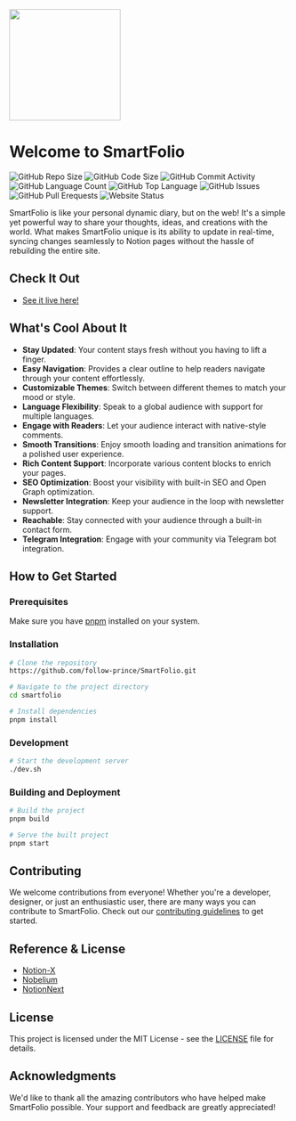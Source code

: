 <img src="https://princey.tech/assets/videos/Hi.gif" width="200px" />

# Welcome to SmartFolio
![GitHub Repo Size](https://img.shields.io/github/repo-size/follow-prince/SmartFolio?color=d62936&label=Repo%20Size&style=flat-square)
![GitHub Code Size](https://img.shields.io/github/languages/code-size/follow-prince/SmartFolio?color=e6a400&label=Code%20Size&style=flat-square)
![GitHub Commit Activity](https://img.shields.io/github/commit-activity/m/follow-prince/SmartFolio?color=138a3d&label=Commit%20Activity&style=flat-square)
![GitHub Language Count](https://img.shields.io/github/languages/count/follow-prince/SmartFolio?color=1f77b4&label=Total%20Languages&style=flat-square)
![GitHub Top Language](https://img.shields.io/github/languages/top/follow-prince/SmartFolio?color=7f0c7f&style=flat-square)
![GitHub Issues](https://img.shields.io/github/issues/follow-prince/SmartFolio?color=098f76&label=GitHub%20Issues&style=flat-square)
![GitHub Pull Erequests](https://img.shields.io/github/issues-pr/follow-prince/SmartFolio?color=2c324f&label=GitHub%20Pull%20Requests&style=flat-square)
![Website Status](https://img.shields.io/website?down_message=Down%20%26%20Offline&label=Website%20Status&up_message=Up%20%26%20Online&url=https%3A%2F%2Felavarasan.me)

SmartFolio is like your personal dynamic diary, but on the web! It's a simple yet powerful way to share your thoughts, ideas, and creations with the world. What makes SmartFolio unique is its ability to update in real-time, syncing changes seamlessly to Notion pages without the hassle of rebuilding the entire site.


## Check It Out

- [See it live here!](https://elavarasan.me)

## What's Cool About It

- **Stay Updated**: Your content stays fresh without you having to lift a finger.
- **Easy Navigation**: Provides a clear outline to help readers navigate through your content effortlessly.
- **Customizable Themes**: Switch between different themes to match your mood or style.
- **Language Flexibility**: Speak to a global audience with support for multiple languages.
- **Engage with Readers**: Let your audience interact with native-style comments.
- **Smooth Transitions**: Enjoy smooth loading and transition animations for a polished user experience.
- **Rich Content Support**: Incorporate various content blocks to enrich your pages.
- **SEO Optimization**: Boost your visibility with built-in SEO and Open Graph optimization.
- **Newsletter Integration**: Keep your audience in the loop with newsletter support.
- **Reachable**: Stay connected with your audience through a built-in contact form.
- **Telegram Integration**: Engage with your community via Telegram bot integration.

## How to Get Started

### Prerequisites

Make sure you have [pnpm](https://pnpm.io/) installed on your system.

### Installation

```bash
# Clone the repository
https://github.com/follow-prince/SmartFolio.git

# Navigate to the project directory
cd smartfolio

# Install dependencies
pnpm install
```

### Development

```bash
# Start the development server
./dev.sh
```

### Building and Deployment

```bash
# Build the project
pnpm build

# Serve the built project
pnpm start
```




## Contributing

We welcome contributions from everyone! Whether you're a developer, designer, or just an enthusiastic user, there are many ways you can contribute to SmartFolio. Check out our [contributing guidelines](CONTRIBUTING.md) to get started.

## Reference & License

- [Notion-X](https://github.com/NotionX/react-notion-x)
- [Nobelium](https://github.com/craigary/nobelium)
- [NotionNext](https://github.com/tangly1024/NotionNext)

## License

This project is licensed under the MIT License - see the [LICENSE](LICENSE) file for details.

## Acknowledgments

We'd like to thank all the amazing contributors who have helped make SmartFolio possible. Your support and feedback are greatly appreciated!
